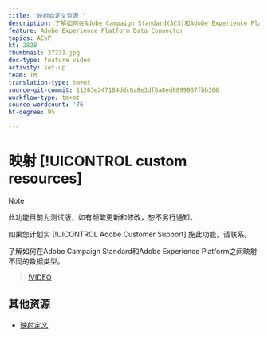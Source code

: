 ```yaml
---
title: '映射自定义资源 '
description: 了解如何在Adobe Campaign Standard(ACS)和Adobe Experience Platform(AEP)之间映射不同的数据类型
feature: Adobe Experience Platform Data Connector
topics: ACoP
kt: 2828
thumbnail: 27231.jpg
doc-type: feature video
activity: set-up
team: TM
translation-type: tm+mt
source-git-commit: 11263e247184ddc6a8e3df6a8ed0899907fbb366
workflow-type: tm+mt
source-wordcount: '76'
ht-degree: 9%

---
```



# 映射 [!UICONTROL custom resources]

>[!NOTE]
>
>此功能目前为测试版，如有频繁更新和修改，恕不另行通知。
>
>如果您计划实 [!UICONTROL Adobe Customer Support] 施此功能，请联系。

了解如何在Adobe Campaign Standard和Adobe Experience Platform之间映射不同的数据类型。

>[!VIDEO](https://video.tv.adobe.com/v/27231?quality=12)

## 其他资源

* [映射定义](https://docs.adobe.com/content/help/en/campaign-standard/using/administrating/mapping-campaign-and-aep-data/aep-mapping-definition.html)

